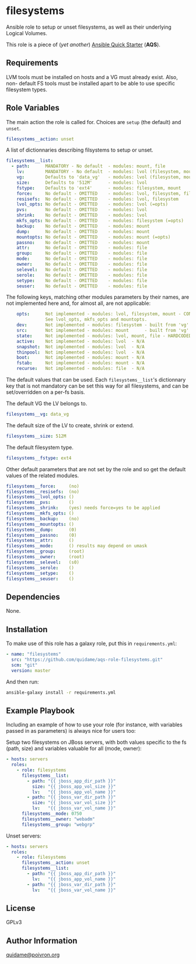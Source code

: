 # filesystems

Ansible role to setup or unset filesystems, as well as their underlying Logical
Volumes.

This role is a piece of (*yet another*) [Ansible Quick Starter](/aqs-common)
(**AQS**).

## Requirements

LVM tools must be installed on hosts and a VG must already exist. Also, non-
default FS tools must be installed apart to be able to use specific filesystem
types.

## Role Variables

The main action the role is called for. Choices are `setup` (the default) and
`unset`.
```yaml
filesystems__action: unset
```

A list of dictionnaries describing filsystems to setup or unset.
```yaml
filesystems__list:
  - path:      MANDATORY - No default  - modules: mount, file
    lv:        MANDATORY - No default  - modules: lvol (filesystem, mount)
    vg:        Defaults to 'data_vg'   - modules: lvol (filesystem, mount)
    size:      Defaults to '512M'      - modules: lvol
    fstype:    Defaults to 'ext4'      - modules: filesystem, mount
    force:     No default - OMITTED    - modules: lvol, filesystem, file
    resisefs:  No default - OMITTED    - modules: lvol, filesystem
    lvol_opts: No default - OMITTED    - modules: lvol (=opts)
    pvs:       No default - OMITTED    - modules: lvol
    shrink:    No default - OMITTED    - modules: lvol
    mkfs_opts: No default - OMITTED    - modules: filesystem (=opts)
    backup:    No default - OMITTED    - modules: mount
    dump:      No default - OMITTED    - modules: mount
    mountopts: No default - OMITTED    - modules: mount (=opts)
    passno:    No default - OMITTED    - modules: mount
    attr:      No default - OMITTED    - modules: file
    group:     No default - OMITTED    - modules: file
    mode:      No default - OMITTED    - modules: file
    owner:     No default - OMITTED    - modules: file
    selevel:   No default - OMITTED    - modules: file
    serole:    No default - OMITTED    - modules: file
    setype:    No default - OMITTED    - modules: file
    seuser:    No default - OMITTED    - modules: file
```

The following keys, matching other modules parameters by their names, are not
implemented here and, for almost all, are not applicable:
```yaml
    opts:      Not implemented - modules: lvol, filesystem, mount - CONFLICTS
               See lvol_opts, mkfs_opts and mountopts.
    dev:       Not implemented - modules: filesystem - built from 'vg' and 'lv'
    src:       Not implemented - modules: mount      - built from 'vg' and 'lv'
    state:     Not implemented - modules: lvol, mount, file - HARDCODED
    active:    Not implemented - modules: lvol  - N/A
    snapshot:  Not implemented - modules: lvol  - N/A
    thinpool:  Not implemented - modules: lvol  - N/A
    boot:      Not implemented - modules: mount - N/A
    fstab:     Not implemented - modules: mount - N/A
    recurse:   Not implemented - modules: file  - N/A
```

The default values that can be used. Each `filesystems__list`'s dictionnary
key that is not mandatory can be set this way for all filesystems, and can
be set/overridden on a per-fs basis.

The default VG the LV belongs to.
```yaml
filesystems__vg: data_vg
```

The default size of the LV to create, shrink or extend.
```yaml
filesystems__size: 512M
```

The default filesystem type.
```yaml
filesystems__fstype: ext4
```

Other default parameters that are not set by the role and so get the default
values of the related modules.
```yaml
filesystems__force:     (no)
filesystems__resisefs:  (no)
filesystems__lvol_opts: ()
filesystems__pvs:       ()
filesystems__shrink:    (yes) needs force=yes to be applied
filesystems__mkfs_opts: ()
filesystems__backup:    (no)
filesystems__mountopts: ()
filesystems__dump:      (0)
filesystems__passno:    (0)
filesystems__attr:      ()
filesystems__mode:      () results may depend on umask
filesystems__group:     (root)
filesystems__owner:     (root)
filesystems__selevel:   (s0)
filesystems__serole:    ()
filesystems__setype:    ()
filesystems__seuser:    ()
```

## Dependencies

None.

## Installation

To make use of this role has a galaxy role, put this in `requirements.yml`:

```yaml
- name: "filesystems"
  src: "https://github.com/quidame/aqs-role-filesystems.git"
  scm: "git"
  version: master
```

And then run:

```bash
ansible-galaxy install -r requirements.yml
```

## Example Playbook

Including an example of how to use your role (for instance, with variables passed in as parameters) is always nice for users too:

Setup two filesystems on JBoss servers, with both values specific to the fs
(path, size) and variables valuable for all (mode, owner):
```yaml
- hosts: servers
  roles:
    - role: filesystems
      filesystems__list:
        - path: "{{ jboss_app_dir_path }}"
          size: "{{ jboss_app_vol_size }}"
          lv:   "{{ jboss_app_vol_name }}"
        - path: "{{ jboss_var_dir_path }}"
          size: "{{ jboss_var_vol_size }}"
          lv:   "{{ jboss_var_vol_name }}"
      filesystems__mode: 0750
      filesystems__owner: "webadm"
      filesystems__group: "webgrp"
```

Unset servers:
```yaml
- hosts: servers
  roles:
    - role: filesystems
      filesystems__action: unset
      filesystems__list:
        - path: "{{ jboss_app_dir_path }}"
          lv:   "{{ jboss_app_vol_name }}"
        - path: "{{ jboss_var_dir_path }}"
          lv:   "{{ jboss_var_vol_name }}"
```

## License

GPLv3

## Author Information

<quidame@poivron.org>
